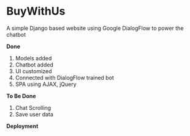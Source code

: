 # BuyWithUs

A simple Django based website using Google DialogFlow to power the chatbot

**Done**
1. Models added
2. Chatbot added
3. UI customized
4. Connected with DialogFlow trained bot
5. SPA using AJAX, jQuery

**To Be Done**
1. Chat Scrolling
2. Save user data

**Deployment**
